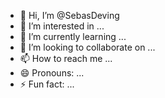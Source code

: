 - 👋 Hi, I’m @SebasDeving
- 👀 I’m interested in ...
- 🌱 I’m currently learning ...
- 💞️ I’m looking to collaborate on ...
- 📫 How to reach me ...
- 😄 Pronouns: ...
- ⚡ Fun fact: ...

<!---
SebasDeving/SebasDeving is a ✨ special ✨ repository because its `README.md` (this file) appears on your GitHub profile.
You can click the Preview link to take a look at your changes.
--->
